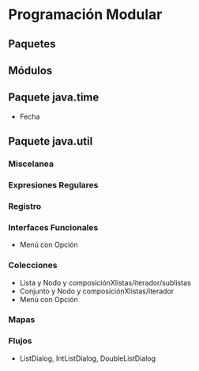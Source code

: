 # Programación Modular

## Paquetes
## Módulos
## Paquete java.time
- Fecha
## Paquete java.util
### Miscelanea
### Expresiones Regulares
### Registro
### Interfaces Funcionales
- Menú con Opción
### Colecciones
- Lista y Nodo y composiciónXlistas/iterador/sublistas
- Conjunto y Nodo y composiciónXlistas/iterador
- Menú con Opción
### Mapas
### Flujos
- ListDialog, IntListDialog, DoubleListDialog

